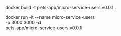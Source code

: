  docker build -t pets-app/micro-service-users:v0.0.1 .


docker run -it --name micro-service-users \
-p 3000:3000 -d \
pets-app/micro-service-users:v0.0.1
